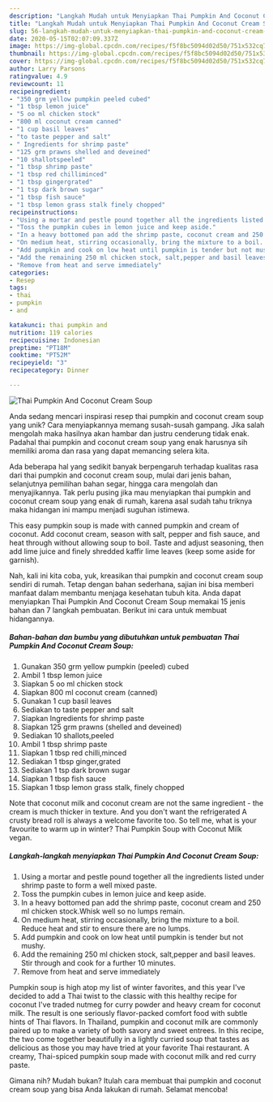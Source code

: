 ```yaml
---
description: "Langkah Mudah untuk Menyiapkan Thai Pumpkin And Coconut Cream Soup yang Lezat Sekali"
title: "Langkah Mudah untuk Menyiapkan Thai Pumpkin And Coconut Cream Soup yang Lezat Sekali"
slug: 56-langkah-mudah-untuk-menyiapkan-thai-pumpkin-and-coconut-cream-soup-yang-lezat-sekali
date: 2020-05-15T02:07:09.337Z
image: https://img-global.cpcdn.com/recipes/f5f8bc5094d02d50/751x532cq70/thai-pumpkin-and-coconut-cream-soup-recipe-main-photo.jpg
thumbnail: https://img-global.cpcdn.com/recipes/f5f8bc5094d02d50/751x532cq70/thai-pumpkin-and-coconut-cream-soup-recipe-main-photo.jpg
cover: https://img-global.cpcdn.com/recipes/f5f8bc5094d02d50/751x532cq70/thai-pumpkin-and-coconut-cream-soup-recipe-main-photo.jpg
author: Larry Parsons
ratingvalue: 4.9
reviewcount: 11
recipeingredient:
- "350 grm yellow pumpkin peeled cubed"
- "1 tbsp lemon juice"
- "5 oo ml chicken stock"
- "800 ml coconut cream canned"
- "1 cup basil leaves"
- "to taste pepper and salt"
- " Ingredients for shrimp paste"
- "125 grm prawns shelled and deveined"
- "10 shallotspeeled"
- "1 tbsp shrimp paste"
- "1 tbsp red chilliminced"
- "1 tbsp gingergrated"
- "1 tsp dark brown sugar"
- "1 tbsp fish sauce"
- "1 tbsp lemon grass stalk finely chopped"
recipeinstructions:
- "Using a mortar and pestle pound together all the ingredients listed under shrimp paste to form a well mixed paste."
- "Toss the pumpkin cubes in lemon juice and keep aside."
- "In a heavy bottomed pan add the shrimp paste, coconut cream and 250 ml chicken stock.Whisk well so no lumps remain."
- "On medium heat, stirring occasionally, bring the mixture to a boil. Reduce heat and stir to ensure there are no lumps."
- "Add pumpkin and cook on low heat until pumpkin is tender but not mushy."
- "Add the remaining 250 ml chicken stock, salt,pepper and basil leaves. Stir through and cook for a further 10 minutes."
- "Remove from heat and serve immediately"
categories:
- Resep
tags:
- thai
- pumpkin
- and

katakunci: thai pumpkin and 
nutrition: 119 calories
recipecuisine: Indonesian
preptime: "PT18M"
cooktime: "PT52M"
recipeyield: "3"
recipecategory: Dinner

---
```



![Thai Pumpkin And Coconut Cream Soup](https://img-global.cpcdn.com/recipes/f5f8bc5094d02d50/751x532cq70/thai-pumpkin-and-coconut-cream-soup-recipe-main-photo.jpg)

Anda sedang mencari inspirasi resep thai pumpkin and coconut cream soup yang unik? Cara menyiapkannya memang susah-susah gampang. Jika salah mengolah maka hasilnya akan hambar dan justru cenderung tidak enak. Padahal thai pumpkin and coconut cream soup yang enak harusnya sih memiliki aroma dan rasa yang dapat memancing selera kita.

Ada beberapa hal yang sedikit banyak berpengaruh terhadap kualitas rasa dari thai pumpkin and coconut cream soup, mulai dari jenis bahan, selanjutnya pemilihan bahan segar, hingga cara mengolah dan menyajikannya. Tak perlu pusing jika mau menyiapkan thai pumpkin and coconut cream soup yang enak di rumah, karena asal sudah tahu triknya maka hidangan ini mampu menjadi suguhan istimewa.

This easy pumpkin soup is made with canned pumpkin and cream of coconut. Add coconut cream, season with salt, pepper and fish sauce, and heat through without allowing soup to boil. Taste and adjust seasoning, then add lime juice and finely shredded kaffir lime leaves (keep some aside for garnish).


Nah, kali ini kita coba, yuk, kreasikan thai pumpkin and coconut cream soup sendiri di rumah. Tetap dengan bahan sederhana, sajian ini bisa memberi manfaat dalam membantu menjaga kesehatan tubuh kita. Anda dapat menyiapkan Thai Pumpkin And Coconut Cream Soup memakai 15 jenis bahan dan 7 langkah pembuatan. Berikut ini cara untuk membuat hidangannya.

<!--inarticleads1-->

##### Bahan-bahan dan bumbu yang dibutuhkan untuk pembuatan Thai Pumpkin And Coconut Cream Soup:

1. Gunakan 350 grm yellow pumpkin (peeled) cubed
1. Ambil 1 tbsp lemon juice
1. Siapkan 5 oo ml chicken stock
1. Siapkan 800 ml coconut cream (canned)
1. Gunakan 1 cup basil leaves
1. Sediakan to taste pepper and salt
1. Siapkan  Ingredients for shrimp paste
1. Siapkan 125 grm prawns (shelled and deveined)
1. Sediakan 10 shallots,peeled
1. Ambil 1 tbsp shrimp paste
1. Siapkan 1 tbsp red chilli,minced
1. Sediakan 1 tbsp ginger,grated
1. Sediakan 1 tsp dark brown sugar
1. Siapkan 1 tbsp fish sauce
1. Siapkan 1 tbsp lemon grass stalk, finely chopped


Note that coconut milk and coconut cream are not the same ingredient - the cream is much thicker in texture. And you don&#39;t want the refrigerated A crusty bread roll is always a welcome favorite too. So tell me, what is your favourite to warm up in winter? Thai Pumpkin Soup with Coconut Milk vegan. 

<!--inarticleads2-->

##### Langkah-langkah menyiapkan Thai Pumpkin And Coconut Cream Soup:

1. Using a mortar and pestle pound together all the ingredients listed under shrimp paste to form a well mixed paste.
1. Toss the pumpkin cubes in lemon juice and keep aside.
1. In a heavy bottomed pan add the shrimp paste, coconut cream and 250 ml chicken stock.Whisk well so no lumps remain.
1. On medium heat, stirring occasionally, bring the mixture to a boil. Reduce heat and stir to ensure there are no lumps.
1. Add pumpkin and cook on low heat until pumpkin is tender but not mushy.
1. Add the remaining 250 ml chicken stock, salt,pepper and basil leaves. Stir through and cook for a further 10 minutes.
1. Remove from heat and serve immediately


Pumpkin soup is high atop my list of winter favorites, and this year I&#39;ve decided to add a Thai twist to the classic with this healthy recipe for coconut I&#39;ve traded nutmeg for curry powder and heavy cream for coconut milk. The result is one seriously flavor-packed comfort food with subtle hints of Thai flavors. In Thailand, pumpkin and coconut milk are commonly paired up to make a variety of both savory and sweet entrees. In this recipe, the two come together beautifully in a lightly curried soup that tastes as delicious as those you may have tried at your favorite Thai restaurant. A creamy, Thai-spiced pumpkin soup made with coconut milk and red curry paste. 

Gimana nih? Mudah bukan? Itulah cara membuat thai pumpkin and coconut cream soup yang bisa Anda lakukan di rumah. Selamat mencoba!
